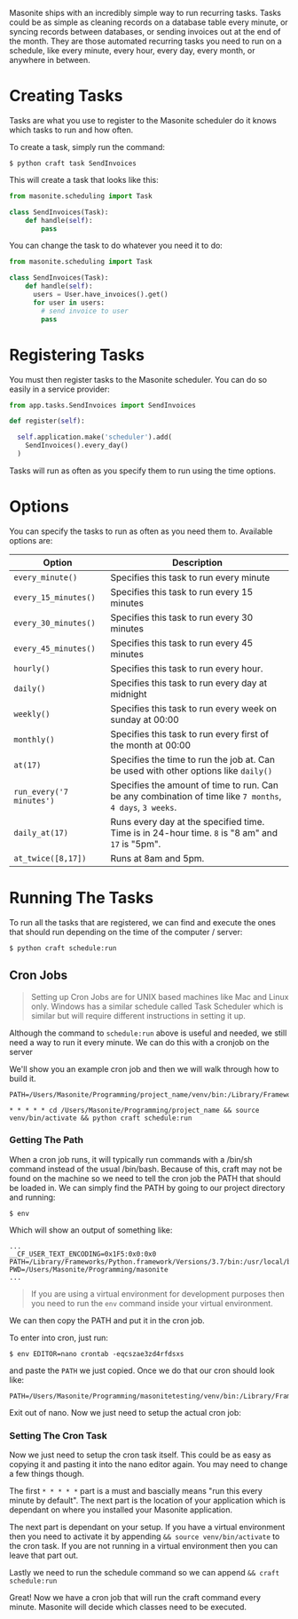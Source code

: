 Masonite ships with an incredibly simple way to run recurring tasks. Tasks could be as simple as cleaning records on a database table every minute, or syncing records between databases, or sending invoices out at the end of the month. They are those automated recurring tasks you need to run on a schedule, like every minute, every hour, every day, every month, or anywhere in between.

# Creating Tasks

Tasks are what you use to register to the Masonite scheduler do it knows which tasks to run and how often.

To create a task, simply run the command:

```terminal
$ python craft task SendInvoices
```

This will create a task that looks like this:

```python
from masonite.scheduling import Task

class SendInvoices(Task):
    def handle(self):
        pass
```

You can change the task to do whatever you need it to do:

```python
from masonite.scheduling import Task

class SendInvoices(Task):
    def handle(self):
      users = User.have_invoices().get()
      for user in users:
        # send invoice to user
        pass
```

# Registering Tasks

You must then register tasks to the Masonite scheduler. You can do so easily in a service provider:

```python
from app.tasks.SendInvoices import SendInvoices

def register(self):

  self.application.make('scheduler').add(
    SendInvoices().every_day()
  )
```

Tasks will run as often as you specify them to run using the time options.

# Options

You can specify the tasks to run as often as you need them to. Available options are:

| Option                   | Description                                                  |
| ------------------------ | ------------------------------------------------------------ |
| `every_minute()`         | Specifies this task to run every minute                      |
| `every_15_minutes()`     | Specifies this task to run every 15 minutes                  |
| `every_30_minutes()`     | Specifies this task to run every 30 minutes                  |
| `every_45_minutes()`     | Specifies this task to run every 45 minutes                  |
| `hourly()`               | Specifies this task to run every hour.                       |
| `daily()`                | Specifies this task to run every day at midnight             |
| `weekly()`               | Specifies this task to run every week on sunday at 00:00     |
| `monthly()`              | Specifies this task to run every first of the month at 00:00 |
| `at(17)`                 | Specifies the time to run the job at. Can be used with other options like `daily()` |
| `run_every('7 minutes')` | Specifies the amount of time to run. Can be any combination of time like `7 months`, `4 days`, `3 weeks`. |
| `daily_at(17)`           | Runs every day at the specified time. Time is in 24-hour time. `8` is "8 am" and `17` is "5pm". |
| `at_twice([8,17])`       | Runs at 8am and 5pm.                                         |

# Running The Tasks

To run all the tasks that are registered, we can find and execute the ones that should run depending on the time of the computer / server:

```terminal
$ python craft schedule:run
```

## Cron Jobs

> Setting up Cron Jobs are for UNIX based machines like Mac and Linux only. Windows has a similar schedule called Task Scheduler which is similar but will require different instructions in setting it up.

Although the command to `schedule:run` above is useful and needed, we still need a way to run it every minute. We can do this with a cronjob on the server

We'll show you an example cron job and then we will walk through how to build it.

```text
PATH=/Users/Masonite/Programming/project_name/venv/bin:/Library/Frameworks/Python.framework/Versions/3.7/bin:/usr/local/bin:/usr/bin:/bin:/usr/sbin:/sbin:/Library/Frameworks/Python.framework/Versions/3.7/bin

* * * * * cd /Users/Masonite/Programming/project_name && source venv/bin/activate && python craft schedule:run
```

### Getting The Path

When a cron job runs, it will typically run commands with a /bin/sh command instead of the usual /bin/bash. Because of this, craft may not be found on the machine so we need to tell the cron job the PATH that should be loaded in. We can simply find the PATH by going to our project directory and running:

```terminal
$ env
```

Which will show an output of something like:

```terminal
...
__CF_USER_TEXT_ENCODING=0x1F5:0x0:0x0
PATH=/Library/Frameworks/Python.framework/Versions/3.7/bin:/usr/local/bin:/usr/bin:/bin:/usr/sbin:/sbin:/Library/Frameworks/Python.framework/Versions/3.7/bin
PWD=/Users/Masonite/Programming/masonite
...
```

> If you are using a virtual environment for development purposes then you need to run the `env` command inside your virtual environment.

We can then copy the PATH and put it in the cron job.

To enter into cron, just run:

```terminal
$ env EDITOR=nano crontab -eqcszae3zd4rfdsxs
```

and paste the `PATH` we just copied. Once we do that our cron should look like:

```text
PATH=/Users/Masonite/Programming/masonitetesting/venv/bin:/Library/Frameworks/Python.framework/Versions/3.7/bin:/usr/local/bin:/usr/bin:/bin:/usr/sbin:/sbin:/Library/Frameworks/Python.framework/Versions/3.7/bin
```

Exit out of nano. Now we just need to setup the actual cron job:

### Setting The Cron Task

Now we just need to setup the cron task itself. This could be as easy as copying it and pasting it into the nano editor again. You may need to change a few things though.

The first `* * * * *` part is a must and bascially means "run this every minute by default". The next part is the location of your application which is dependant on where you installed your Masonite application.

The next part is dependant on your setup. If you have a virtual environment then you need to activate it by appending `&& source venv/bin/activate` to the cron task. If you are not running in a virtual environment then you can leave that part out.

Lastly we need to run the schedule command so we can append `&& craft schedule:run`

Great! Now we have a cron job that will run the craft command every minute. Masonite will decide which classes need to be executed. 